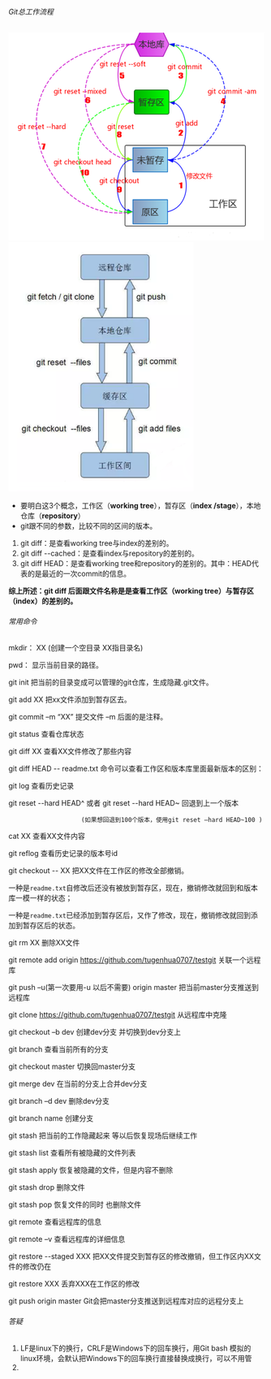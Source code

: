 ###### Git总工作流程

<img src="Git教程及常用命令.assets/o_220208040201_97-616083962.png" alt="img" style="zoom:75%;" />

<img src="Git教程及常用命令.assets/o_220208040230_91-484624131.png" alt="img" style="zoom:75%;" />

- 要明白这3个概念，工作区（**working tree**），暂存区（**index /stage**），本地仓库（**repository**）
- git跟不同的参数，比较不同的区间的版本。

1. git diff：是查看working tree与index的差别的。
2. git diff --cached：是查看index与repository的差别的。
3. git diff HEAD：是查看working tree和repository的差别的。其中：HEAD代表的是最近的一次commit的信息。

 **综上所述：git diff 后面跟文件名称是是查看工作区（working tree）与暂存区（index）的差别的。**



###### 常用命令

   mkdir：         XX (创建一个空目录 XX指目录名)

   pwd：          显示当前目录的路径。

   git init          把当前的目录变成可以管理的git仓库，生成隐藏.git文件。

   git add XX       把xx文件添加到暂存区去。

   git commit –m “XX”  提交文件 –m 后面的是注释。

   git status        查看仓库状态

   git diff  XX      查看XX文件修改了那些内容

   git diff HEAD -- readme.txt      命令可以查看工作区和版本库里面最新版本的区别：

   git log          查看历史记录

   git reset  --hard HEAD^ 或者 git reset  --hard HEAD~ 回退到上一个版本

                        (如果想回退到100个版本，使用git reset –hard HEAD~100 )

   cat XX         查看XX文件内容

   git reflog       查看历史记录的版本号id

   git checkout -- XX  把XX文件在工作区的修改全部撤销。

​		一种是`readme.txt`自修改后还没有被放到暂存区，现在，撤销修改就回到和版本库一模一样的状态；

​		一种是`readme.txt`已经添加到暂存区后，又作了修改，现在，撤销修改就回到添加到暂存区后的状态。

   git rm XX          删除XX文件

   git remote add origin https://github.com/tugenhua0707/testgit 关联一个远程库

   git push –u(第一次要用-u 以后不需要) origin master 把当前master分支推送到远程库

   git clone https://github.com/tugenhua0707/testgit  从远程库中克隆

   git checkout –b dev  创建dev分支 并切换到dev分支上

   git branch  查看当前所有的分支

   git checkout master 切换回master分支

   git merge dev    在当前的分支上合并dev分支

   git branch –d dev 删除dev分支

   git branch name  创建分支

   git stash 把当前的工作隐藏起来 等以后恢复现场后继续工作

   git stash list 查看所有被隐藏的文件列表

   git stash apply 恢复被隐藏的文件，但是内容不删除

   git stash drop 删除文件

   git stash pop 恢复文件的同时 也删除文件

   git remote 查看远程库的信息

   git remote –v 查看远程库的详细信息

   git restore --staged XXX  把XX文件提交到暂存区的修改撤销，但工作区内XX文件的修改仍在

   git restore XXX      丢弃XXX在工作区的修改

   git push origin master  Git会把master分支推送到远程库对应的远程分支上



###### 答疑

1. LF是linux下的换行，CRLF是Windows下的回车换行，用Git bash 模拟的linux环境，会默认把Windows下的回车换行直接替换成换行，可以不用管
2. 